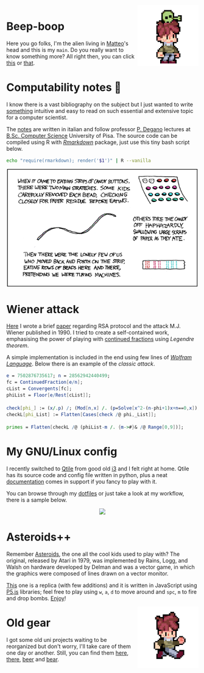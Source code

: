 <section id="beep">
</section>

<img align="right" width="160" src="assets/images/alien.gif">

# Beep-boop

Here you go folks, I'm the alien living in [Matteo](https://github.com/MatteoGiorgi)'s head and this is my `main`. Do you really want to know something more? All right then, you can click [this](https://nbviewer.jupyter.org/github/MatteoGiorgi/cv/blob/master/src/cv.pdf) or [that](https://nbviewer.jupyter.org/github/MatteoGiorgi/cv/blob/master/src/cv.pdf).




<section id="notes">
</section>

# Computability notes 📌

I know there is a vast bibliography on the subject but I just wanted to write [something](https://github.com/MatteoGiorgi/computability_notes) intuitive and easy to read on such essential and extensive topic for a computer scientist.

The [notes](https://nbviewer.jupyter.org/github/MatteoGiorgi/computability_notes/blob/master/src/notes.pdf) are written in italian and follow professor [P. Degano](http://pages.di.unipi.it/degano/) lectures at [B.Sc. Computer Science](https://didattica.di.unipi.it/en/undergraduate-programme-in-computer-science/) University of Pisa. The source code can be compiled using R with [*Rmarkdown*](https://cran.r-project.org/web/packages/rmarkdown/index.html) package, just use this tiny bash script below.

```bash
echo "require(rmarkdown); render('$1')" | R --vanilla
```

<p align="center">
  <img width="500" src="assets/images/candy.png"/>
</p>




<section id="attack">
</section>

# Wiener attack

[Here](https://github.com/MatteoGiorgi/wiener_attack) I wrote a brief [paper](https://nbviewer.jupyter.org/github/MatteoGiorgi/wiener_attack/blob/master/src/wiener_attack.pdf) regarding RSA protocol and the attack M.J. Wiener published in 1990. I tried to create a self-contained work, emphasising the power of playing with [continued fractions](https://en.wikipedia.org/wiki/Continued_fraction) using *Legendre theorem*.

A simple implementation is included in the end using few lines of [*Wolfram Language*](https://www.wolfram.com/language/). Below there is an example of the *classic attack*.

```mathematica
e = 7502876735617; n = 28562942440499;
fc = ContinuedFraction[e/n];
cList = Convergents[fc];
phiList = Floor[e/Rest[cList]];

check[phi_] := (x/.p) /; (Mod[n,x] /. (p=Solve[x^2-(n-phi+1)x+n==0,x])) == {0, 0};
checkL[phi_List] := Flatten[Cases[check /@ phi,_List]];

primes = Flatten[checkL /@ (phiList-m /. {m->#}& /@ Range[0,9])];
```




<section id="config">
</section>

# My GNU/Linux config

I recently switched to [Qtile](http://www.qtile.org/) from good old [i3](https://i3wm.org/) and I felt right at home. Qtile has its source code and config file written in python, plus a neat [documentation](http://docs.qtile.org/en/latest) comes in support if you fancy to play with it.

You can browse through my [dotfiles](https://github.com/MatteoGiorgi/dotfiles) or just take a look at my workflow, there is a sample below.

<p align="center">
  <img width="500" src="assets/images/qtile.gif"/>
</p>




<section id="asteroids">
</section>

# Asteroids++

Remember [Asteroids](https://en.wikipedia.org/wiki/Asteroids_%28video_game%29), the one all the cool kids used to play with? The original, released by Atari in 1979, was implemented by Rains, Logg, and Walsh on hardware developed by Delman and was a vector game, in which the graphics were composed of lines drawn on a vector monitor.

[This](https://github.com/MatteoGiorgi/asteroids_plus_plus) one is a replica (with few additions) and it is written in JavaScript using [P5.js](https://p5js.org/) libraries; feel free to play using `w`, `a`, `d` to move around and `spc`, `m` to fire and drop bombs. [Enjoy](https://matteogiorgi.github.io/asteroids_plus_plus/src)!




<section id="oldies">
</section>

<img align="right" width="160" src="assets/images/run.gif">

# Old gear

I got some old uni projects waiting to be reorganized but don't worry, I'll take care of them one day or another. Still, you can find them [here](https://github.com/MatteoGiorgi/interprete_funzionale), [there](https://github.com/MatteoGiorgi/graph), [beer](https://github.com/MatteoGiorgi/membox) and [bear](https://github.com/MatteoGiorgi/sparse).

